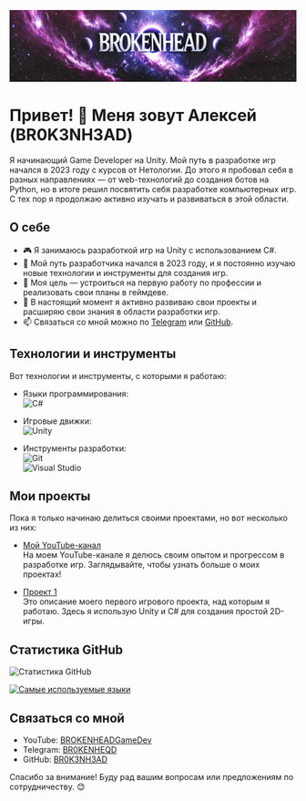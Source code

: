 [![Header](https://github.com/BR0K3NH3AD/BR0K3NH3AD/blob/main/assets/Banner.jpg)](https://www.youtube.com/@BROKENHEADGameDev)

# Привет! 👋 Меня зовут Алексей (BR0K3NH3AD)

Я начинающий Game Developer на Unity. Мой путь в разработке игр начался в 2023 году с курсов от Нетологии. До этого я пробовал себя в разных направлениях — от web-технологий до создания ботов на Python, но в итоге решил посвятить себя разработке компьютерных игр. С тех пор я продолжаю активно изучать и развиваться в этой области.

## О себе

- 🎮 Я занимаюсь разработкой игр на Unity с использованием C#.
- 📅 Мой путь разработчика начался в 2023 году, и я постоянно изучаю новые технологии и инструменты для создания игр.
- 🚀 Моя цель — устроиться на первую работу по профессии и реализовать свои планы в геймдеве.
- 🎯 В настоящий момент я активно развиваю свои проекты и расширяю свои знания в области разработки игр.
- 📫 Связаться со мной можно по [Telegram](https://t.me/BR0KENHEQD) или [GitHub](https://github.com/BR0K3NH3AD).

## Технологии и инструменты

Вот технологии и инструменты, с которыми я работаю:

- Языки программирования:  
  ![C#](https://img.shields.io/badge/-C%23-333?style=flat&logo=c-sharp)
  
- Игровые движки:  
  ![Unity](https://img.shields.io/badge/-Unity-333?style=flat&logo=unity)

- Инструменты разработки:  
  ![Git](https://img.shields.io/badge/-Git-333?style=flat&logo=git)  
  ![Visual Studio](https://img.shields.io/badge/-Visual_Studio-333?style=flat&logo=visual-studio)

## Мои проекты

Пока я только начинаю делиться своими проектами, но вот несколько из них:

- [Мой YouTube-канал](https://www.youtube.com/@BROKENHEADGameDev)  
  На моем YouTube-канале я делюсь своим опытом и прогрессом в разработке игр. Заглядывайте, чтобы узнать больше о моих проектах!

- [Проект 1](ссылка-на-проект)  
  Это описание моего первого игрового проекта, над которым я работаю. Здесь я использую Unity и C# для создания простой 2D-игры.

## Статистика GitHub

![Статистика GitHub](https://github-readme-stats.vercel.app/api?username=BR0K3NH3AD&show_icons=true&theme=radical)

[![Самые используемые языки](https://github-readme-stats.vercel.app/api/top-langs/?username=BR0K3NH3AD&layout=compact&theme=radical)](https://github.com/anuraghazra/github-readme-stats)

## Связаться со мной

- YouTube: [BROKENHEADGameDev](https://www.youtube.com/@BROKENHEADGameDev)
- Telegram: [BR0KENHEQD](https://t.me/BR0KENHEQD)
- GitHub: [BR0K3NH3AD](https://github.com/BR0K3NH3AD)

Спасибо за внимание! Буду рад вашим вопросам или предложениям по сотрудничеству. 😊